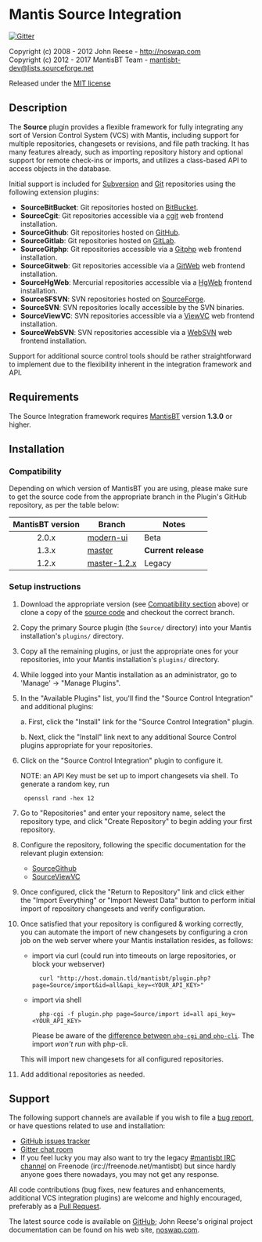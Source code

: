 # Mantis Source Integration

[![Gitter](https://img.shields.io/gitter/room/mantisbt-plugins/source-integration.svg)](https://gitter.im/mantisbt-plugins/source-integration)

Copyright (c) 2008 - 2012  John Reese - http://noswap.com  
Copyright (c) 2012 - 2017  MantisBT Team - mantisbt-dev@lists.sourceforge.net

Released under the [MIT license](http://opensource.org/licenses/MIT)


## Description

The **Source** plugin provides a flexible framework for fully integrating any
sort of Version Control System (VCS) with Mantis, including support for
multiple repositories, changesets or revisions, and file path tracking.
It has many features already, such as importing repository history and
optional support for remote check-ins or imports, and utilizes a
class-based API to access objects in the database.

Initial support is included for [Subversion](http://subversion.apache.org/)
and [Git](http://git-scm.com/) repositories using the following extension
plugins:

* **SourceBitBucket**: Git repositories hosted on [BitBucket](http://bitbucket.org/).
* **SourceCgit**: Git repositories accessible via a
  [cgit](http://hjemli.net/git/cgit/) web frontend installation.
* **SourceGithub**: Git repositories hosted on [GitHub](http://github.com/).
* **SourceGitlab**: Git repositories hosted on [GitLab](https://about.gitlab.com/).
* **SourceGitphp**: Git repositories accessible via a
  [Gitphp](https://gitphp.org/) web frontend installation.
* **SourceGitweb**: Git repositories accessible via a
  [GitWeb](https://git.wiki.kernel.org/index.php/Gitweb) web frontend
  installation.
* **SourceHgWeb**: Mercurial repositories accessible via a
  [HgWeb](http://mercurial.selenic.com/wiki/PublishingRepositories#hgweb)
  frontend installation.
* **SourceSFSVN**: SVN repositories hosted on
  [SourceForge](http://sourceforge.net/).
* **SourceSVN**: SVN repositories locally accessible by the SVN binaries.
* **SourceViewVC**: SVN repositories accessible via a
  [ViewVC](http://www.viewvc.org/) web frontend installation.
* **SourceWebSVN**: SVN repositories accessible via a
  [WebSVN](http://www.websvn.info/) web frontend installation.

Support for additional source control tools should be rather
straightforward to implement due to the flexibility inherent in the
integration framework and API.

## Requirements

The Source Integration framework requires [MantisBT](http://www.mantisbt.org/)
version **1.3.0** or higher.

## Installation

### Compatibility

Depending on which version of MantisBT you are using, please make sure to
get the source code from the appropriate branch in the Plugin's GitHub
repository, as per the table below:

MantisBT version | Branch | Notes
:---:|---|---
2.0.x | [modern-ui](https://github.com/mantisbt-plugins/source-integration/archive/modern-ui.zip) | Beta
1.3.x | [master](https://github.com/mantisbt-plugins/source-integration/archive/master.zip) | **Current release**
1.2.x | [master-1.2.x](https://github.com/mantisbt-plugins/source-integration/archive/master-1.2.x.zip) | Legacy


### Setup instructions

1. Download the appropriate version (see [Compatibility section](#compatibility) above)
   or clone a copy of the [source code](https://github.com/mantisbt-plugins/source-integration/)
   and checkout the correct branch.

2. Copy the primary Source plugin (the `Source/` directory) into your Mantis
   installation's `plugins/` directory.

3. Copy all the remaining plugins, or just the appropriate ones for your
   repositories, into your Mantis installation's `plugins/` directory.

4. While logged into your Mantis installation as an administrator, go to
   'Manage' -> "Manage Plugins".

5. In the "Available Plugins" list, you'll find the "Source Control
   Integration" and additional plugins:

    a. First, click the "Install" link for the "Source Control Integration"
       plugin.

    b. Next, click the "Install" link next to any additional Source Control
       plugins appropriate for your repositories.

6. Click on the "Source Control Integration" plugin to configure it.

   NOTE: an API Key must be set up to import changesets via shell.
   To generate a random key, run

        openssl rand -hex 12

7. Go to "Repositories" and enter your repository name, select the
   repository type, and click "Create Repository" to begin adding your first
   repository.

8. Configure the repository, following the specific documentation for the
   relevant plugin extension:

    * [SourceGithub](docs/CONFIGURING.SourceGithub.md)
    * [SourceViewVC](docs/CONFIGURING.SourceViewVC.md)

9. Once configured, click the "Return to Repository" link and click either
   the "Import Everything" or "Import Newest Data" button to perform initial
   import of repository changesets and verify configuration.

10. Once satisfied that your repository is configured & working correctly,
    you can automate the import of new changesets by configuring a cron
    job on the web server where your Mantis installation resides, as follows:

    * import via curl (could run into timeouts on large repositories,
      or block your webserver)

            curl "http://host.domain.tld/mantisbt/plugin.php?page=Source/import&id=all&api_key=<YOUR_API_KEY>"

    * import via shell

            php-cgi -f plugin.php page=Source/import id=all api_key=<YOUR_API_KEY>

      Please be aware of the [difference between `php-cgi` and `php-cli`](http://www.php-cli.com/php-cli-cgi.shtml).
      The import *won't run* with php-cli.

    This will import new changesets for all configured repositories.

11. Add additional repositories as needed.

## Support

The following support channels are available if you wish to file a
[bug report](https://github.com/mantisbt-plugins/source-integration/issues/new),
or have questions related to use and installation:

  - [GitHub issues tracker](http://github.com/mantisbt-plugins/source-integration/issues)
  - [Gitter chat room](https://gitter.im/mantisbt-plugins/source-integration)
  - If you feel lucky you may also want to try the legacy
    [#mantisbt IRC channel](https://webchat.freenode.net/?channels=%23mantisbt)
    on Freenode (irc://freenode.net/mantisbt)
    but since hardly anyone goes there nowadays, you may not get any response.

All code contributions (bug fixes, new features and enhancements, additional
VCS integration plugins) are welcome and highly encouraged, preferably as a
[Pull Request](https://github.com/mantisbt-plugins/source-integration/compare).

The latest source code is available on
[GitHub](https://github.com/mantisbt-plugins/source-integration);
John Reese's original project documentation can be found on his web site,
[noswap.com](http://noswap.com/projects/source-integration/).
